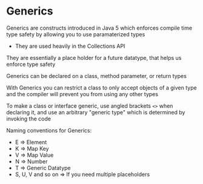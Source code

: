 # Generics

Generics are constructs introduced in Java 5 which enforces compile time type safety by allowing you to use paramaterized types
- They are used heavily in the Collections API

They are essentially a place holder for a future datatype, that helps us enforce type safety

Generics can be declared on a class, method parameter, or return types

With Generics you can restrict a class to only accept objects of a given type and the compiler will prevent you from using any other types

To make a class or interface generic, use angled brackets `<>` when declaring it, and use an arbitrary "generic type" which is determined by invoking the code

Naming conventions for Generics:

- E => Element
- K => Map Key
- V => Map Value
- N => Number
- T => Generic Datatype
- S, U, V and so on => If you need multiple placeholders